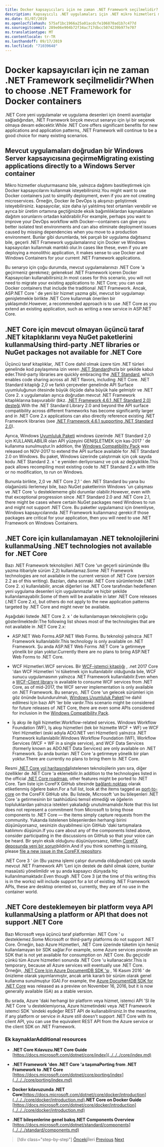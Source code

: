 ```yaml
---
title: Docker kapsayıcıları için ne zaman .NET Framework seçilmelidir?
description: Kapsayıcılı .NET uygulamaları için .NET mikro hizmetleri mimarisi | Docker kapsayıcıları için .NET Framework seçme
ms.date: 01/07/2019
ms.openlocfilehash: 575af1bc1966a25a01acdcfe106870ad1b7c477d
ms.sourcegitcommit: 289e06e904b72f34ac717dbcc5074239b977e707
ms.translationtype: MT
ms.contentlocale: tr-TR
ms.lasthandoff: 09/17/2019
ms.locfileid: "71039648"
---
```

# <a name="when-to-choose-net-framework-for-docker-containers"></a><span data-ttu-id="ef21e-103">Docker kapsayıcıları için ne zaman .NET Framework seçilmelidir?</span><span class="sxs-lookup"><span data-stu-id="ef21e-103">When to choose .NET Framework for Docker containers</span></span>

<span data-ttu-id="ef21e-104">.NET Core yeni uygulamalar ve uygulama desenleri için önemli avantajlar sağladığından, .NET Framework birçok mevcut senaryo için iyi bir seçenek olmaya devam edecektir.</span><span class="sxs-lookup"><span data-stu-id="ef21e-104">While .NET Core offers significant benefits for new applications and application patterns, .NET Framework will continue to be a good choice for many existing scenarios.</span></span>

## <a name="migrating-existing-applications-directly-to-a-windows-server-container"></a><span data-ttu-id="ef21e-105">Mevcut uygulamaları doğrudan bir Windows Server kapsayıcısına geçirme</span><span class="sxs-lookup"><span data-stu-id="ef21e-105">Migrating existing applications directly to a Windows Server container</span></span>

<span data-ttu-id="ef21e-106">Mikro hizmetler oluşturmasanız bile, yalnızca dağıtımı basitleştirmek için Docker kapsayıcılarını kullanmak isteyebilirsiniz.</span><span class="sxs-lookup"><span data-stu-id="ef21e-106">You might want to use Docker containers just to simplify deployment, even if you are not creating microservices.</span></span> <span data-ttu-id="ef21e-107">Örneğin, Docker ile DevOps iş akışınızı geliştirmek isteyebilirsiniz. kapsayıcılar, size daha iyi yalıtılmış test ortamları verebilir ve ayrıca bir üretim ortamına geçtiğinizde eksik bağımlılıklardan kaynaklanan dağıtım sorunlarını ortadan kaldırabilir.</span><span class="sxs-lookup"><span data-stu-id="ef21e-107">For example, perhaps you want to improve your DevOps workflow with Docker—containers can give you better isolated test environments and can also eliminate deployment issues caused by missing dependencies when you move to a production environment.</span></span> <span data-ttu-id="ef21e-108">Bunlar gibi durumlarda, tek parçalı bir uygulama dağıtsanız bile, geçerli .NET Framework uygulamalarınız için Docker ve Windows kapsayıcıları kullanmak mantıklı olur.</span><span class="sxs-lookup"><span data-stu-id="ef21e-108">In cases like these, even if you are deploying a monolithic application, it makes sense to use Docker and Windows Containers for your current .NET Framework applications.</span></span>

<span data-ttu-id="ef21e-109">Bu senaryo için çoğu durumda, mevcut uygulamalarınızı .NET Core 'a geçirmeniz gerekmez; geleneksel .NET Framework içeren Docker Kapsayıcıları kullanabilirsiniz.</span><span class="sxs-lookup"><span data-stu-id="ef21e-109">In most cases for this scenario, you will not need to migrate your existing applications to .NET Core; you can use Docker containers that include the traditional .NET Framework.</span></span> <span data-ttu-id="ef21e-110">Ancak, ASP.NET Core ' de yeni bir hizmet yazma gibi, mevcut bir uygulamayı genişletmekle birlikte .NET Core kullanmak önerilen bir yaklaşımdır.</span><span class="sxs-lookup"><span data-stu-id="ef21e-110">However, a recommended approach is to use .NET Core as you extend an existing application, such as writing a new service in ASP.NET Core.</span></span>

## <a name="using-third-party-net-libraries-or-nuget-packages-not-available-for-net-core"></a><span data-ttu-id="ef21e-111">.NET Core için mevcut olmayan üçüncü taraf .NET kitaplıklarını veya NuGet paketlerini kullanma</span><span class="sxs-lookup"><span data-stu-id="ef21e-111">Using third-party .NET libraries or NuGet packages not available for .NET Core</span></span>

<span data-ttu-id="ef21e-112">Üçüncü taraf kitaplıklar, .NET Core dahil olmak üzere tüm .NET türleri genelinde kod paylaşımına izin veren [.NET Standard](../../../standard/net-standard.md)hızla bir şekilde kabul eder.</span><span class="sxs-lookup"><span data-stu-id="ef21e-112">Third-party libraries are quickly embracing the [.NET Standard](../../../standard/net-standard.md), which enables code sharing across all .NET flavors, including .NET Core.</span></span> <span data-ttu-id="ef21e-113">.NET Standard kitaplığı 2,0 ve farklı çerçeveler genelinde API Surface uyumluluğunun ötesinde büyük ölçüde daha büyük hale gelmiştir ve .NET Core 2. x uygulamaları ayrıca doğrudan mevcut .NET Framework kitaplıklarına başvurabilir (bkz. [.NET Framework 4.6.1 .NET Standard 2,0) desteği](https://github.com/dotnet/standard/blob/master/docs/planning/netstandard-2.0/README.md#net-framework-461-supporting-net-standard-20).</span><span class="sxs-lookup"><span data-stu-id="ef21e-113">With the .NET Standard Library 2.0 and beyond the API surface compatibility across different frameworks has become significantly larger and in .NET Core 2.x applications can also directly reference existing .NET Framework libraries (see [.NET Framework 4.6.1 supporting .NET Standard 2.0](https://github.com/dotnet/standard/blob/master/docs/planning/netstandard-2.0/README.md#net-framework-461-supporting-net-standard-20)).</span></span>

<span data-ttu-id="ef21e-114">Ayrıca, Windows [Uyumluluk Paketi](../../../core/porting/windows-compat-pack.md) windows üzerinde .NET Standard 2,0 için KULLANILABILIR olan API yüzeyini GENIŞLETMEK için kas-2017 ' de kullanıma sunulmuştur.</span><span class="sxs-lookup"><span data-stu-id="ef21e-114">In addition, the [Windows Compatibility Pack](../../../core/porting/windows-compat-pack.md) was released on NOV-2017 to extend the API surface available for .NET Standard 2.0 on Windows.</span></span> <span data-ttu-id="ef21e-115">Bu paket, Windows üzerinde çalıştırmak için çok sayıda kodu .NET Standard 2. x ' e yeniden derliyorsanız ve çok az değişiklikle.</span><span class="sxs-lookup"><span data-stu-id="ef21e-115">This pack allows recompiling most existing code to .NET Standard 2.x with little or no modification, to run on Windows.</span></span>

<span data-ttu-id="ef21e-116">Bununla birlikte, 2,0 ve .NET Core 2,1 ' den .NET Standard bu yana bu olağanüstü ilerlemeyi bile, bazı NuGet paketlerinin Windows 'un çalışması ve .NET Core 'u desteklememe gibi durumlar olabilir.</span><span class="sxs-lookup"><span data-stu-id="ef21e-116">However, even with that exceptional progression since .NET Standard 2.0 and .NET Core 2.1, there might be cases where certain NuGet packages need Windows to run and might not support .NET Core.</span></span> <span data-ttu-id="ef21e-117">Bu paketler uygulamanız için önemliyse, Windows kapsayıcılarında .NET Framework kullanmanız gerekir.</span><span class="sxs-lookup"><span data-stu-id="ef21e-117">If those packages are critical for your application, then you will need to use .NET Framework on Windows Containers.</span></span>

## <a name="using-net-technologies-not-available-for-net-core"></a><span data-ttu-id="ef21e-118">.NET Core için kullanılamayan .NET teknolojilerini kullanma</span><span class="sxs-lookup"><span data-stu-id="ef21e-118">Using .NET technologies not available for .NET Core</span></span> 

<span data-ttu-id="ef21e-119">Bazı .NET Framework teknolojileri .NET Core 'un geçerli sürümünde (Bu yazma itibariyle sürüm 2,2) kullanılamaz.</span><span class="sxs-lookup"><span data-stu-id="ef21e-119">Some .NET Framework technologies are not available in the current version of .NET Core (version 2.2 as of this writing).</span></span> <span data-ttu-id="ef21e-120">Bazıları, daha sonraki .NET Core sürümlerinde (.NET Core 2. x) kullanılabilir, ancak diğerleri ise .NET Core tarafından hedeflenen yeni uygulama desenleri için uygulanmazlar ve hiçbir şekilde kullanılamayabilir.</span><span class="sxs-lookup"><span data-stu-id="ef21e-120">Some of them will be available in later .NET Core releases (.NET Core 2.x), but others do not apply to the new application patterns targeted by .NET Core and might never be available.</span></span>

<span data-ttu-id="ef21e-121">Aşağıdaki listede .NET Core 2. x ' de kullanılamayan teknolojilerin çoğu gösterilmektedir:</span><span class="sxs-lookup"><span data-stu-id="ef21e-121">The following list shows most of the technologies that are not available in .NET Core 2.x:</span></span>

- <span data-ttu-id="ef21e-122">ASP.NET Web Forms.</span><span class="sxs-lookup"><span data-stu-id="ef21e-122">ASP.NET Web Forms.</span></span> <span data-ttu-id="ef21e-123">Bu teknoloji yalnızca .NET Framework kullanılabilir.</span><span class="sxs-lookup"><span data-stu-id="ef21e-123">This technology is only available on .NET Framework.</span></span> <span data-ttu-id="ef21e-124">Şu anda ASP.NET Web Forms .NET Core 'a getirmeye yönelik bir plan yoktur.</span><span class="sxs-lookup"><span data-stu-id="ef21e-124">Currently there are no plans to bring ASP.NET Web Forms to .NET Core.</span></span>

- <span data-ttu-id="ef21e-125">WCF Hizmetleri.</span><span class="sxs-lookup"><span data-stu-id="ef21e-125">WCF services.</span></span> <span data-ttu-id="ef21e-126">Bir [WCF-istemci kitaplığı](https://github.com/dotnet/wcf) , .net 2017 Core 'dan WCF Hizmetleri 'ni tüketmek için kullanılabilir olduğunda bıle, WCF sunucu uygulamasının yalnızca .NET Framework kullanılabilir.</span><span class="sxs-lookup"><span data-stu-id="ef21e-126">Even when a [WCF-Client library](https://github.com/dotnet/wcf) is available to consume WCF services from .NET Core, as of mid-2017, the WCF server implementation is only available on .NET Framework.</span></span> <span data-ttu-id="ef21e-127">Bu senaryo, .NET Core 'un gelecek sürümleri için göz önünde bulundurulmalı, [Windows Uyumluluk Paketi](../../../core/porting/windows-compat-pack.md)'ne dahil edilmesi Için bazı API 'ler bile vardır.</span><span class="sxs-lookup"><span data-stu-id="ef21e-127">This scenario might be considered for future releases of .NET Core, there are even some APIs considered for inclusion in the [Windows Compatibility Pack](../../../core/porting/windows-compat-pack.md).</span></span>

- <span data-ttu-id="ef21e-128">İş akışı ile ilgili hizmetler.</span><span class="sxs-lookup"><span data-stu-id="ef21e-128">Workflow-related services.</span></span> <span data-ttu-id="ef21e-129">Windows Workflow Foundation (WF), Iş akışı hizmetleri (tek bir hizmette WCF + WF) ve WCF Veri Hizmetleri (eski adıyla ADO.NET veri Hizmetleri) yalnızca .NET Framework kullanılabilir.</span><span class="sxs-lookup"><span data-stu-id="ef21e-129">Windows Workflow Foundation (WF), Workflow Services (WCF + WF in a single service), and WCF Data Services (formerly known as ADO.NET Data Services) are only available on .NET Framework.</span></span> <span data-ttu-id="ef21e-130">Şu anda bunları .NET Core 'a getirmeye yönelik bir plan yoktur.</span><span class="sxs-lookup"><span data-stu-id="ef21e-130">There are currently no plans to bring them to .NET Core.</span></span>

<span data-ttu-id="ef21e-131">Resmi [.NET Core yol haritasında](https://github.com/aspnet/Home/wiki/Roadmap)listelenen teknolojilerin yanı sıra, diğer özellikler de .NET Core 'a eklenebilir.</span><span class="sxs-lookup"><span data-stu-id="ef21e-131">In addition to the technologies listed in the official [.NET Core roadmap](https://github.com/aspnet/Home/wiki/Roadmap), other features might be ported to .NET Core.</span></span> <span data-ttu-id="ef21e-132">Tam liste için CoreFX GitHub sitesinde [bağlantı noktası](https://github.com/dotnet/corefx/issues?q=is%3Aopen+is%3Aissue+label%3Aport-to-core) olarak etiketlenmiş öğelere bakın.</span><span class="sxs-lookup"><span data-stu-id="ef21e-132">For a full list, look at the items tagged as [port-to-core](https://github.com/dotnet/corefx/issues?q=is%3Aopen+is%3Aissue+label%3Aport-to-core) on the CoreFX GitHub site.</span></span> <span data-ttu-id="ef21e-133">Bu listede, Microsoft 'un bu bileşenleri .NET Core 'a getirmesinin bir taahhüdünü temsil etmediği ve öğelerin topluluklardan yalnızca istekleri yakaladığı unutulmamalıdır.</span><span class="sxs-lookup"><span data-stu-id="ef21e-133">Note that this list does not represent a commitment from Microsoft to bring those components to .NET Core — the items simply capture requests from the community.</span></span> <span data-ttu-id="ef21e-134">Yukarıda listelenen bileşenlerden herhangi birini düşünüyorsanız, sesinizin duyabilmesi için GitHub 'daki tartışmalara katılımını düşünün.</span><span class="sxs-lookup"><span data-stu-id="ef21e-134">If you care about any of the components listed above, consider participating in the discussions on GitHub so that your voice can be heard.</span></span> <span data-ttu-id="ef21e-135">Bir şeyin eksik olduğunu düşünüyorsanız, lütfen [CoreFX deposunda yeni bir sorun](https://github.com/dotnet/corefx/issues/new)bildirin.</span><span class="sxs-lookup"><span data-stu-id="ef21e-135">And if you think something is missing, please [file a new issue in the CoreFX repository](https://github.com/dotnet/corefx/issues/new).</span></span>

<span data-ttu-id="ef21e-136">.NET Core 3 ' ün (Bu yazma işlemi çalışır durumda olduğundan) çok sayıda mevcut .NET Framework API 'Leri için destek de dahil olmak üzere, bunlar masaüstü yönelimlidir ve şu anda kapsayıcı dünyada hiç kullanılmamaktadır.</span><span class="sxs-lookup"><span data-stu-id="ef21e-136">Even though .NET Core 3 (at the time of this writing this is in the works) will include support for a lot of existing .NET Framework APIs, these are desktop oriented so, currently, they are of no use in the container world.</span></span>

## <a name="using-a-platform-or-api-that-does-not-support-net-core"></a><span data-ttu-id="ef21e-137">.NET Core desteklemeyen bir platform veya API kullanma</span><span class="sxs-lookup"><span data-stu-id="ef21e-137">Using a platform or API that does not support .NET Core</span></span>

<span data-ttu-id="ef21e-138">Bazı Microsoft veya üçüncü taraf platformları .NET Core ' u desteklemez.</span><span class="sxs-lookup"><span data-stu-id="ef21e-138">Some Microsoft or third-party platforms do not support .NET Core.</span></span> <span data-ttu-id="ef21e-139">Örneğin, bazı Azure Hizmetleri, .NET Core üzerinde tüketim için henüz kullanılamayan bir SDK sağlar.</span><span class="sxs-lookup"><span data-stu-id="ef21e-139">For example, some Azure services provide an SDK that is not yet available for consumption on .NET Core.</span></span> <span data-ttu-id="ef21e-140">Bu geçicidir çünkü tüm Azure hizmetleri sonunda .NET Core 'u kullanacaktır.</span><span class="sxs-lookup"><span data-stu-id="ef21e-140">This is temporary, because all Azure services will eventually use .NET Core.</span></span> <span data-ttu-id="ef21e-141">Örneğin, [.NET Core Için Azure DocumentDB SDK 'sı](https://www.nuget.org/packages/Microsoft.Azure.DocumentDB.Core) , 16 Kasım 2016 ' de önizleme olarak yayımlanmıştır, ancak artık kararlı bir sürüm olarak genel kullanıma sunulmuştur (GA).</span><span class="sxs-lookup"><span data-stu-id="ef21e-141">For example, the [Azure DocumentDB SDK for .NET Core](https://www.nuget.org/packages/Microsoft.Azure.DocumentDB.Core) was released as a preview on November 16, 2016, but it is now generally available (GA) as a stable version.</span></span>

<span data-ttu-id="ef21e-142">Bu sırada, Azure 'daki herhangi bir platform veya hizmet, istemci API 'SI ile .NET Core 'u desteklemiyorsa, Azure hizmetindeki veya .NET Framework istemci SDK 'sindeki eşdeğer REST API de kullanabilirsiniz.</span><span class="sxs-lookup"><span data-stu-id="ef21e-142">In the meantime, if any platform or service in Azure still doesn't support .NET Core with its client API, you can use the equivalent REST API from the Azure service or the client SDK on .NET Framework.</span></span>

### <a name="additional-resources"></a><span data-ttu-id="ef21e-143">Ek kaynaklar</span><span class="sxs-lookup"><span data-stu-id="ef21e-143">Additional resources</span></span>

- <span data-ttu-id="ef21e-144">**.NET Core Kılavuzu**</span><span class="sxs-lookup"><span data-stu-id="ef21e-144">**.NET Core Guide**</span></span>  
  [https://docs.microsoft.com/dotnet/core/index](../../../core/index.md)

- <span data-ttu-id="ef21e-145">**.NET Framework 'den .NET Core 'a taşıma**</span><span class="sxs-lookup"><span data-stu-id="ef21e-145">**Porting from .NET Framework to .NET Core**</span></span>  
  [https://docs.microsoft.com/dotnet/core/porting/index](../../../core/porting/index.md)

- <span data-ttu-id="ef21e-146">**Docker kılavuzunda .NET Core**[https://docs.microsoft.com/dotnet/core/docker/introduction](../../../core/docker/introduction.md)</span><span class="sxs-lookup"><span data-stu-id="ef21e-146">**.NET Core on Docker Guide** [https://docs.microsoft.com/dotnet/core/docker/introduction](../../../core/docker/introduction.md)</span></span>

- <span data-ttu-id="ef21e-147">**.NET bileşenlerine genel bakış**</span><span class="sxs-lookup"><span data-stu-id="ef21e-147">**.NET Components Overview**</span></span>  
  [https://docs.microsoft.com/dotnet/standard/components](../../../standard/components.md)

>[!div class="step-by-step"]
><span data-ttu-id="ef21e-148">[Önceki](net-core-container-scenarios.md)İleri
>[](container-framework-choice-factors.md)</span><span class="sxs-lookup"><span data-stu-id="ef21e-148">[Previous](net-core-container-scenarios.md)
[Next](container-framework-choice-factors.md)</span></span>
